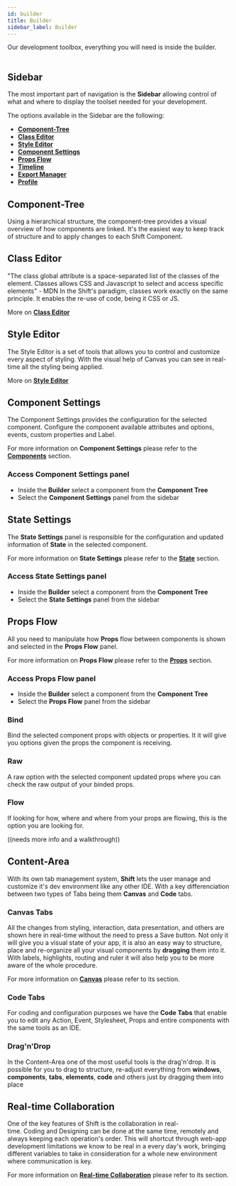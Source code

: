 ```yaml
---
id: builder
title: Builder
sidebar_label: Builder
---
```

Our development toolbox, everything you will need is inside the builder.
<br><br>
## Sidebar
The most important part of navigation is the __Sidebar__ allowing control of what and where to display the toolset needed for your development.

The options available in the Sidebar are the following:
* [__Component-Tree__](#component-tree)
* [__Class Editor__](#class-editor)
* [__Style Editor__](#style-editor)
* [__Component Settings__](#component-settings)
* [__Props Flow__](#props-flow)
* [__Timeline__](timeline.md)
* [__Export Manager__](exporting.md#export-manager)
* [__Profile__](dashboard.md#profile)

## Component-Tree

Using a hierarchical structure, the component-tree provides a visual overview of how components are linked. It's the easiest way to keep track of structure and to apply changes to each Shift Component.

## Class Editor
"The class global attribute is a space-separated list of the classes of the element. Classes allows CSS and Javascript to select and access specific elements" - MDN
In the Shift's paradigm, classes work exactly on the same principle. It enables the re-use of code, being it CSS or JS.

More on [__Class Editor__](styles.md#class-editor)


## Style Editor

The Style Editor is a set of tools that allows you to control and customize every aspect of styling. With the visual help of Canvas you can see in real-time all the styling being applied.


More on [__Style Editor__](styles.md#style-editor)


## Component Settings


The Component Settings provides the configuration for the selected component. Configure the component available attributes and options, events, custom properties and Label.


For more information on __Component Settings__ please refer to the [__Components__](components.md) section.

### Access Component Settings panel

* Inside the __Builder__ select a component from the __Component Tree__
* Select the __Component Settings__ panel from the sidebar

## State Settings
The __State Settings__ panel is responsible for the configuration and updated information of __State__ in the selected component.


For more information on __State Settings__ please refer to the [__State__](state.md) section.

### Access State Settings panel
* Inside the __Builder__ select a component from the __Component Tree__
* Select the __State Settings__ panel from the sidebar


## Props Flow
All you need to manipulate how __Props__ flow between components is shown and selected in the __Props Flow__ panel.

For more information on __Props Flow__ please refer to the [__Props__](props.md) section.

### Access Props Flow panel
* Inside the __Builder__ select a component from the __Component Tree__
* Select the __Props Flow__ panel from the sidebar

### Bind
Bind the selected component props with objects or properties. It it will give you options given the props the component is receiving.
### Raw
A raw option with the selected component updated props where you can check the raw output of your binded props.
### Flow
If looking for how, where and where from your props are flowing, this is the option you are looking for.

((needs more info and a walkthrough))


## Content-Area
With its own tab management system, __Shift__ lets the user manage and customize it's dev environment like any other IDE. With a key differenciation between two types of Tabs being them __Canvas__ and __Code__ tabs.

### Canvas Tabs
All the changes from styling, interaction, data presentation, and others are shown here in real-time without the need to press a Save button.
Not only it will give you a visual state of your app, it is also an easy way to structure, place and re-organize all your visual components by __dragging__ them into it. With labels, highlights, routing and ruler it will also help you to be more aware of the whole procedure. 

For more information on [__Canvas__](canvas.md) please refer to its section.

### Code Tabs
For coding and configuration purposes we have the __Code Tabs__ that enable you to edit any Action, Event, Stylesheet, Props and entire components with the same tools as an IDE.

### Drag'n'Drop
In the Content-Area one of the most useful tools is the drag'n'drop. It is possible for you to drag to structure, re-adjust everything from __windows__, __components__, __tabs__, __elements__, __code__ and others just by dragging them into place

## Real-time Collaboration

One of the key features of Shift is the collaboration in real-time. Coding and Designing can be done at the same time, remotely and always keeping each operation's order.
This will shortcut through web-app development limitations we know to be real in a every day's work, bringing different variables to take in consideration for a whole new environment where communication is key. 

For more information on [__Real-time Collaboration__](real-collab.md) please refer to its section.
